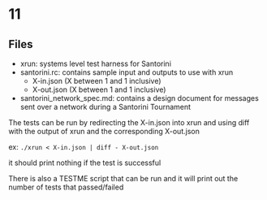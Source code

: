 # 11
## Files
- xrun: systems level test harness for Santorini
- santorini.rc: contains sample input and outputs to use with xrun
  - X-in.json (X between 1 and 1 inclusive)
  - X-out.json (X between 1 and 1 inclusive)
- santorini_network_spec.md: contains a design document for messages sent over a network during a Santorini Tournament

The tests can be run by redirecting the X-in.json into xrun and using diff
with the output of xrun and the corresponding X-out.json

ex:
`./xrun < X-in.json | diff - X-out.json`

it should print nothing if the test is successful

There is also a TESTME script that can be run and it will print out the number of tests that passed/failed
